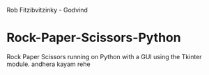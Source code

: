 Rob Fitzibvitzinky - Godvind
# Rock-Paper-Scissors-Python
Rock Paper Scissors running on Python with a GUI using the Tkinter module.
andhera kayam rehe
